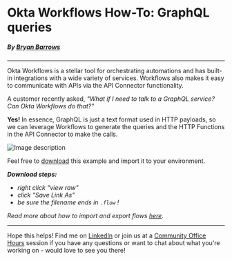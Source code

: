 # Okta Workflows How-To: GraphQL queries
##### By [Bryan Barrows](https://www.linkedin.com/in/bbarrows89/)

---
Okta Workflows is a stellar tool for orchestrating automations and has built-in integrations with a wide variety of services. Workflows also makes it easy to communicate with APIs via the API Connector functionality.

A customer recently asked, _"What if I need to talk to a GraphQL service? Can Okta Workflows do that?"_

**Yes!** In essence, GraphQL is just a text format used in HTTP payloads, so we can leverage Workflows to generate the queries and the HTTP Functions in the API Connector to make the calls. 


![Image description](https://dev-to-uploads.s3.amazonaws.com/uploads/articles/fqki9g4b2sa14m61e54n.png)

Feel free to [download](https://github.com/bbarrows89/oktaworkflows/blob/main/guides/getSlackUserStatus/getSlackUserDetailsAndStatus.flow) this example and import it to your environment.

**_Download steps:_** 
* _right click "view raw"_ 
* _click "Save Link As"_
* _be sure the filename ends in `.flow` !_

_Read more about how to import and export flows [here](https://help.okta.com/wf/en-us/Content/Topics/Workflows/build/export-import-flows.htm)._ 

---

Hope this helps! Find me on [LinkedIn](https://www.linkedin.com/in/bbarrows89/) or join us at a [Community Office Hours](https://calendly.com/oktaworkflows) session if you have any questions or want to chat about what you're working on - would love to see you there!
